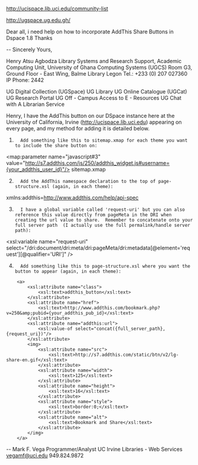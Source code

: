 http://ucispace.lib.uci.edu/community-list

http://ugspace.ug.edu.gh/


Dear all,
i need help on how to incorporate AddThis Share Buttons in Dspace 1.8
Thanks

-- 
Sincerely Yours,

Henry Atsu Agbodza
Library Systems and Research Support, 
Academic Computing Unit,
University of Ghana Computing Systems (UGCS)
Room G3, Ground Floor - East Wing, 
Balme Library
Legon
Tel.: +233 (0) 207 027360
IP Phone: 2442

UG Digital Collection (UGSpace)
UG Library
UG Online Catalogue (UGCat)
UG Research Portal
UG Off - Campus Access to E - Resources
UG Chat with A Librarian Service

Henry,
I have the AddThis button on our DSpace instance here at the University of California, Irvine (http://ucispace.lib.uci.edu) appearing on every page, and my method for adding it is detailed below.
 
1.       Add something like this to sitemap.xmap for each theme you want to include the share button on:

 
<map:parameter name="javascript#3" value="http://s7.addthis.com/js/250/addthis_widget.js#username={your_addthis_user_id}"/> sitemap.xmap
 
2.       Add the AddThis namespace declaration to the top of page-structure.xsl (again, in each theme):

 
xmlns:addthis=http://www.addthis.com/help/api-spec
 
3.       I have a global variable called 'request-uri' but you can also reference this value directly from pageMeta in the DRI when creating the url value to share.  Remember to concatenate onto your full server path  (I actually use the full permalink/handle server path):

 
<xsl:variable name="request-uri" select="/dri:document/dri:meta/dri:pageMeta/dri:metadata[@element='request'][@qualifier='URI']" />
 
4.       Add something like this to page-structure.xsl where you want the button to appear (again, in each theme):

 
<!-- display share button -->
        <a>
            <xsl:attribute name="class">
                <xsl:text>addthis_button</xsl:text>
            </xsl:attribute>
            <xsl:attribute name="href">
                <xsl:text>http://www.addthis.com/bookmark.php?v=250&amp;pubid={your_addthis_pub_id}</xsl:text>
            </xsl:attribute>
            <xsl:attribute name="addthis:url">
                <xsl:value-of select="concat({full_server_path},{request_uri})"/>
            </xsl:attribute>
            <img>
                <xsl:attribute name="src">
                    <xsl:text>http://s7.addthis.com/static/btn/v2/lg-share-en.gif</xsl:text>
                </xsl:attribute>
                <xsl:attribute name="width">
                    <xsl:text>125</xsl:text>
                </xsl:attribute>
                <xsl:attribute name="height">
                    <xsl:text>16</xsl:text>
                </xsl:attribute>
                <xsl:attribute name="style">
                    <xsl:text>border:0;</xsl:text>
                </xsl:attribute>
                <xsl:attribute name="alt">
                    <xsl:text>Bookmark and Share</xsl:text>
                </xsl:attribute> 
            </img>
        </a>
 
 
--
Mark F. Vega
Programmer/Analyst
UC Irvine Libraries - Web Services
vegamf@uci.edu
949.824.9872
